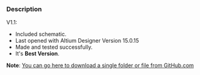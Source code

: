 ### Description

V1.1:
- Included schematic.
- Last opened with Altium Designer Version 15.0.15
- Made and tested successfully. 
- It's **Best Version**.

**Note**: [You can go here to download a single folder or file from GitHub.com](https://minhaskamal.github.io/DownGit/#/home)